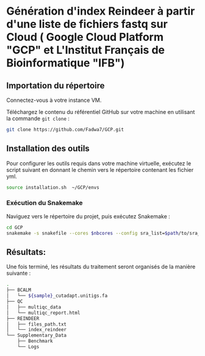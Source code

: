 # Génération d'index Reindeer à partir d'une liste de fichiers fastq sur Cloud ( Google Cloud Platform "GCP" et L'Institut Français de Bioinformatique "IFB")


## Importation du répertoire

Connectez-vous à votre instance VM.

Téléchargez le contenu du référentiel GitHub sur votre machine en utilisant la commande `git clone` :

```bash
git clone https://github.com/Fadwa7/GCP.git
```

## Installation des outils

Pour configurer les outils requis dans votre machine virtuelle, exécutez le script suivant en donnant le chemin vers le répertoire contenant les fichier yml.

```bash
source installation.sh  ~/GCP/envs
```
### Exécution du Snakemake 
Naviguez vers le répertoire du projet, puis exécutez Snakemake :
```bash
cd GCP
snakemake -s snakefile --cores $nbcores --config sra_list=$path/to/sra_id_list/
```
## Résultats:
Une fois terminé, les résultats du traitement seront organisés de la manière suivante : 

```bash
.
├── BCALM
│   └── ${sample}_cutadapt.unitigs.fa
├── QC
│   ├── multiqc_data
│   └── multiqc_report.html
├── REINDEER
│   ├── files_path.txt
│   └── index_reindeer
└── Supplementary_Data
    ├── Benchmark
    └── Logs
```

